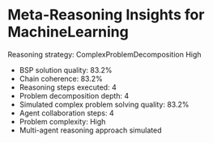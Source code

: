 # Meta-Reasoning Insights for MachineLearning

Reasoning strategy: ComplexProblemDecomposition High
- BSP solution quality: 83.2%
- Chain coherence: 83.2%
- Reasoning steps executed: 4
- Problem decomposition depth: 4
- Simulated complex problem solving quality: 83.2%
- Agent collaboration steps: 4
- Problem complexity: High
- Multi-agent reasoning approach simulated